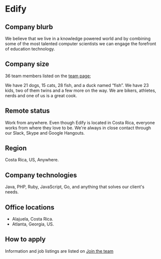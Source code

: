 # Edify

## Company blurb
We believe that we live in a knowledge powered world and by combining some of the most talented computer scientists we can engage the forefront of education technology.

## Company size

36 team members listed on the [team page](http://www.edify.cr/ourteam);

We have 21 dogs, 15 cats, 28 fish, and a duck named “fish”. We have 23 kids, two of them twins and a few more on the way. We are bikers, athletes, nerds and one of us is a great cook.

## Remote status

Work from anywhere.
Even though Edify is located in Costa Rica, everyone works from where they love to be. We're always in close contact through our Slack, Skype and Google Hangouts.

## Region

Costa Rica, US, Anywhere.

## Company technologies

Java, PHP, Ruby, JavaScript, Go, and anything that solves our client's needs.

## Office locations

- Alajuela, Costa Rica.
- Atlanta, Georgia, US.

## How to apply

Information and job listings are listed on [Join the team](http://www.edify.cr/joinus)
